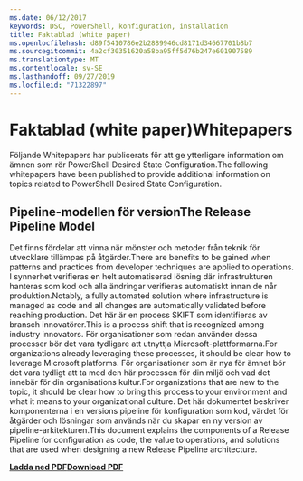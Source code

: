 ```yaml
---
ms.date: 06/12/2017
keywords: DSC, PowerShell, konfiguration, installation
title: Faktablad (white paper)
ms.openlocfilehash: d89f5410786e2b2889946cd8171d34667701b8b7
ms.sourcegitcommit: 4a2cf30351620a58ba95ff5d76b247e601907589
ms.translationtype: MT
ms.contentlocale: sv-SE
ms.lasthandoff: 09/27/2019
ms.locfileid: "71322897"
---
```

# <a name="whitepapers"></a><span data-ttu-id="1beb1-103">Faktablad (white paper)</span><span class="sxs-lookup"><span data-stu-id="1beb1-103">Whitepapers</span></span>

<span data-ttu-id="1beb1-104">Följande Whitepapers har publicerats för att ge ytterligare information om ämnen som rör PowerShell Desired State Configuration.</span><span class="sxs-lookup"><span data-stu-id="1beb1-104">The following whitepapers have been published to provide additional information on topics related to PowerShell Desired State Configuration.</span></span>

## <a name="the-release-pipeline-model"></a><span data-ttu-id="1beb1-105">Pipeline-modellen för version</span><span class="sxs-lookup"><span data-stu-id="1beb1-105">The Release Pipeline Model</span></span>
<span data-ttu-id="1beb1-106">Det finns fördelar att vinna när mönster och metoder från teknik för utvecklare tillämpas på åtgärder.</span><span class="sxs-lookup"><span data-stu-id="1beb1-106">There are benefits to be gained when patterns and practices from developer techniques are applied to operations.</span></span> <span data-ttu-id="1beb1-107">I synnerhet verifieras en helt automatiserad lösning där infrastrukturen hanteras som kod och alla ändringar verifieras automatiskt innan de når produktion.</span><span class="sxs-lookup"><span data-stu-id="1beb1-107">Notably, a fully automated solution where infrastructure is managed as code and all changes are automatically validated before reaching production.</span></span> <span data-ttu-id="1beb1-108">Det här är en process SKIFT som identifieras av bransch innovatörer.</span><span class="sxs-lookup"><span data-stu-id="1beb1-108">This is a process shift that is recognized among industry innovators.</span></span> <span data-ttu-id="1beb1-109">För organisationer som redan använder dessa processer bör det vara tydligare att utnyttja Microsoft-plattformarna.</span><span class="sxs-lookup"><span data-stu-id="1beb1-109">For organizations already leveraging these processes, it should be clear how to leverage Microsoft platforms.</span></span> <span data-ttu-id="1beb1-110">För organisationer som är nya för ämnet bör det vara tydligt att ta med den här processen för din miljö och vad det innebär för din organisations kultur.</span><span class="sxs-lookup"><span data-stu-id="1beb1-110">For organizations that are new to the topic, it should be clear how to bring this process to your environment and what it means to your organizational culture.</span></span> <span data-ttu-id="1beb1-111">Det här dokumentet beskriver komponenterna i en versions pipeline för konfiguration som kod, värdet för åtgärder och lösningar som används när du skapar en ny version av pipeline-arkitekturen.</span><span class="sxs-lookup"><span data-stu-id="1beb1-111">This document explains the components of a Release Pipeline for configuration as code, the value to operations, and solutions that are used when designing a new Release Pipeline architecture.</span></span>

<span data-ttu-id="1beb1-112">**[Ladda ned PDF](https://aka.ms/thereleasepipelinemodelpdf)**</span><span class="sxs-lookup"><span data-stu-id="1beb1-112">**[Download PDF](https://aka.ms/thereleasepipelinemodelpdf)**</span></span>